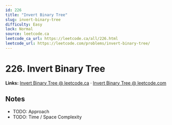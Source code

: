 ```yaml
--- 
id: 226
title: "Invert Binary Tree"
slug: invert-binary-tree
difficulty: Easy
lock: Normal
source: leetcode.ca
leetcode_ca_url: https://leetcode.ca/all/226.html
leetcode_url: https://leetcode.com/problems/invert-binary-tree/
---
```


# 226. Invert Binary Tree

**Links:** [Invert Binary Tree @ leetcode.ca](https://leetcode.ca/all/226.html) · [Invert Binary Tree @ leetcode.com](https://leetcode.com/problems/invert-binary-tree/)

## Notes
- TODO: Approach
- TODO: Time / Space Complexity

